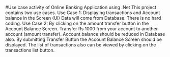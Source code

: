 #Use case activity of Online Banking Application using .Net
This project contains two use cases.
Use Case 1:
 Displaying transactions and Account balance in the Screen (UI)
 Data will come from Database. There is no hard coding.
Use Case 2:
 By clicking on the amount transfer button in the Account Balance Screen.
 Transfer Rs 1000 from your account to another account (amount transfer).
 Account balance should be reduced in Database also.
 By submitting Transfer Button the Account Balance Screen should be displayed.
 The list of transactions also can be viewed by clicking on the transactions list button.
